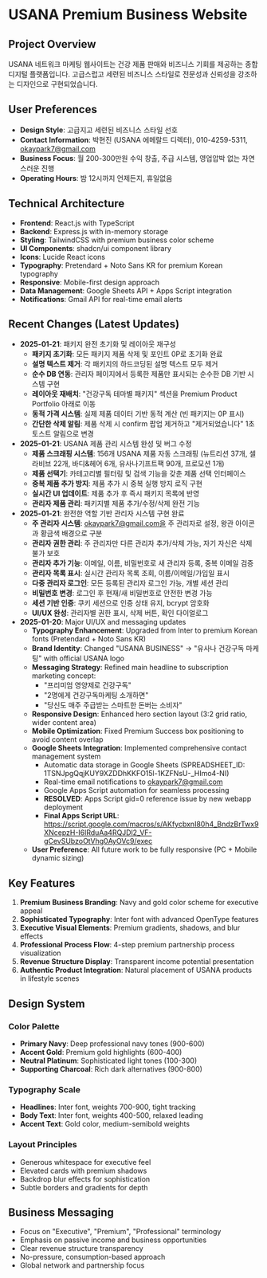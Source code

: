 # USANA Premium Business Website

## Project Overview
USANA 네트워크 마케팅 웹사이트는 건강 제품 판매와 비즈니스 기회를 제공하는 종합 디지털 플랫폼입니다. 고급스럽고 세련된 비즈니스 스타일로 전문성과 신뢰성을 강조하는 디자인으로 구현되었습니다.

## User Preferences
- **Design Style**: 고급지고 세련된 비즈니스 스타일 선호
- **Contact Information**: 박현진 (USANA 에메랄드 디렉터), 010-4259-5311, okaypark7@gmail.com
- **Business Focus**: 월 200-300만원 수익 창출, 주급 시스템, 영업압박 없는 자연스러운 진행
- **Operating Hours**: 밤 12시까지 언제든지, 휴일없음

## Technical Architecture
- **Frontend**: React.js with TypeScript
- **Backend**: Express.js with in-memory storage
- **Styling**: TailwindCSS with premium business color scheme
- **UI Components**: shadcn/ui component library
- **Icons**: Lucide React icons
- **Typography**: Pretendard + Noto Sans KR for premium Korean typography
- **Responsive**: Mobile-first design approach
- **Data Management**: Google Sheets API + Apps Script integration
- **Notifications**: Gmail API for real-time email alerts

## Recent Changes (Latest Updates)
- **2025-01-21**: 패키지 완전 초기화 및 레이아웃 재구성
  - **패키지 초기화**: 모든 패키지 제품 삭제 및 포인트 0P로 초기화 완료
  - **설명 텍스트 제거**: 각 패키지의 하드코딩된 설명 텍스트 모두 제거
  - **순수 DB 연동**: 관리자 페이지에서 등록한 제품만 표시되는 순수한 DB 기반 시스템 구현
  - **레이아웃 재배치**: "건강구독 테마별 패키지" 섹션을 Premium Product Portfolio 아래로 이동
  - **동적 가격 시스템**: 실제 제품 데이터 기반 동적 계산 (빈 패키지는 0P 표시)
  - **간단한 삭제 알림**: 제품 삭제 시 confirm 팝업 제거하고 "제거되었습니다" 1초 토스트 알림으로 변경
- **2025-01-21**: USANA 제품 관리 시스템 완성 및 버그 수정
  - **제품 스크래핑 시스템**: 156개 USANA 제품 자동 스크래핑 (뉴트리션 37개, 셀라비브 22개, 바디&헤어 6개, 유사나기프트팩 90개, 프로모션 1개)
  - **제품 선택기**: 카테고리별 필터링 및 검색 기능을 갖춘 제품 선택 인터페이스
  - **중복 제품 추가 방지**: 제품 추가 시 중복 실행 방지 로직 구현
  - **실시간 UI 업데이트**: 제품 추가 후 즉시 패키지 목록에 반영
  - **관리자 제품 관리**: 패키지별 제품 추가/수정/삭제 완전 기능
- **2025-01-21**: 완전한 역할 기반 관리자 시스템 구현 완료
  - **주 관리자 시스템**: okaypark7@gmail.com을 주 관리자로 설정, 왕관 아이콘과 황금색 배경으로 구분
  - **관리자 권한 관리**: 주 관리자만 다른 관리자 추가/삭제 가능, 자기 자신은 삭제 불가 보호
  - **관리자 추가 기능**: 이메일, 이름, 비밀번호로 새 관리자 등록, 중복 이메일 검증
  - **관리자 목록 표시**: 실시간 관리자 목록 조회, 이름/이메일/가입일 표시
  - **다중 관리자 로그인**: 모든 등록된 관리자 로그인 가능, 개별 세션 관리
  - **비밀번호 변경**: 로그인 후 현재/새 비밀번호로 안전한 변경 가능
  - **세션 기반 인증**: 쿠키 세션으로 인증 상태 유지, bcrypt 암호화
  - **UI/UX 완성**: 관리자별 권한 표시, 삭제 버튼, 확인 다이얼로그
- **2025-01-20**: Major UI/UX and messaging updates
  - **Typography Enhancement**: Upgraded from Inter to premium Korean fonts (Pretendard + Noto Sans KR)
  - **Brand Identity**: Changed "USANA BUSINESS" → "유사나 건강구독 마케팅" with official USANA logo
  - **Messaging Strategy**: Refined main headline to subscription marketing concept:
    - "프리미엄 영양제로 건강구독"
    - "2명에게 건강구독마케팅 소개하면"  
    - "당신도 매주 주급받는 스마트한 돈버는 소비자"
  - **Responsive Design**: Enhanced hero section layout (3:2 grid ratio, wider content area)
  - **Mobile Optimization**: Fixed Premium Success box positioning to avoid content overlap
  - **Google Sheets Integration**: Implemented comprehensive contact management system
    - Automatic data storage in Google Sheets (SPREADSHEET_ID: 1TSNJpgQqjKUY9XZDDhKKFO15l-1KZFNsU-_HImo4-NI)
    - Real-time email notifications to okaypark7@gmail.com
    - Google Apps Script automation for seamless processing
    - **RESOLVED**: Apps Script gid=0 reference issue by new webapp deployment
    - **Final Apps Script URL**: https://script.google.com/macros/s/AKfycbxnI80h4_BndzBrTwx9XNcepzH-I6lRduAa4RQJDl2_VF-gCevSUbzoOtVhg0AyOVc9/exec
  - **User Preference**: All future work to be fully responsive (PC + Mobile dynamic sizing)

## Key Features
1. **Premium Business Branding**: Navy and gold color scheme for executive appeal
2. **Sophisticated Typography**: Inter font with advanced OpenType features
3. **Executive Visual Elements**: Premium gradients, shadows, and blur effects
4. **Professional Process Flow**: 4-step premium partnership process visualization
5. **Revenue Structure Display**: Transparent income potential presentation
6. **Authentic Product Integration**: Natural placement of USANA products in lifestyle scenes

## Design System
### Color Palette
- **Primary Navy**: Deep professional navy tones (900-600)
- **Accent Gold**: Premium gold highlights (600-400)
- **Neutral Platinum**: Sophisticated light tones (100-300)
- **Supporting Charcoal**: Rich dark alternatives (900-800)

### Typography Scale
- **Headlines**: Inter font, weights 700-900, tight tracking
- **Body Text**: Inter font, weights 400-500, relaxed leading
- **Accent Text**: Gold color, medium-semibold weights

### Layout Principles
- Generous whitespace for executive feel
- Elevated cards with premium shadows
- Backdrop blur effects for sophistication
- Subtle borders and gradients for depth

## Business Messaging
- Focus on "Executive", "Premium", "Professional" terminology
- Emphasis on passive income and business opportunities
- Clear revenue structure transparency
- No-pressure, consumption-based approach
- Global network and partnership focus